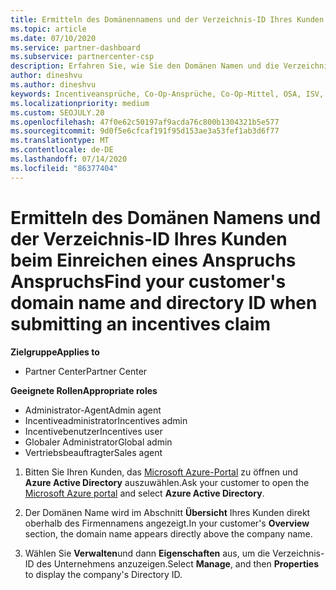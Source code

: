 ```yaml
---
title: Ermitteln des Domänennamens und der Verzeichnis-ID Ihres Kunden
ms.topic: article
ms.date: 07/10/2020
ms.service: partner-dashboard
ms.subservice: partnercenter-csp
description: Erfahren Sie, wie Sie den Domänen Namen und die Verzeichnis-ID Ihres Kunden beim Einreichen eines Anspruchs finden.
author: dineshvu
ms.author: dineshvu
keywords: Incentiveansprüche, Co-Op-Ansprüche, Co-Op-Mittel, OSA, ISV, Umsatzzuordnung, Domänenname, Verzeichnis-ID
ms.localizationpriority: medium
ms.custom: SEOJULY.20
ms.openlocfilehash: 47f0e62c50197af9acda76c800b1304321b5e577
ms.sourcegitcommit: 9d0f5e6cfcaf191f95d153ae3a53fef1ab3d6f77
ms.translationtype: MT
ms.contentlocale: de-DE
ms.lasthandoff: 07/14/2020
ms.locfileid: "86377404"
---
```

# <a name="find-your-customers-domain-name-and-directory-id-when-submitting-an-incentives-claim"></a><span data-ttu-id="d4b7d-104">Ermitteln des Domänen Namens und der Verzeichnis-ID Ihres Kunden beim Einreichen eines Anspruchs Anspruchs</span><span class="sxs-lookup"><span data-stu-id="d4b7d-104">Find your customer's domain name and directory ID when submitting an incentives claim</span></span>

<span data-ttu-id="d4b7d-105">**Zielgruppe**</span><span class="sxs-lookup"><span data-stu-id="d4b7d-105">**Applies to**</span></span>

- <span data-ttu-id="d4b7d-106">Partner Center</span><span class="sxs-lookup"><span data-stu-id="d4b7d-106">Partner Center</span></span>

<span data-ttu-id="d4b7d-107">**Geeignete Rollen**</span><span class="sxs-lookup"><span data-stu-id="d4b7d-107">**Appropriate roles**</span></span>

- <span data-ttu-id="d4b7d-108">Administrator-Agent</span><span class="sxs-lookup"><span data-stu-id="d4b7d-108">Admin agent</span></span>
- <span data-ttu-id="d4b7d-109">Incentiveadministrator</span><span class="sxs-lookup"><span data-stu-id="d4b7d-109">Incentives admin</span></span>
- <span data-ttu-id="d4b7d-110">Incentivebenutzer</span><span class="sxs-lookup"><span data-stu-id="d4b7d-110">Incentives user</span></span>
- <span data-ttu-id="d4b7d-111">Globaler Administrator</span><span class="sxs-lookup"><span data-stu-id="d4b7d-111">Global admin</span></span>
- <span data-ttu-id="d4b7d-112">Vertriebsbeauftragter</span><span class="sxs-lookup"><span data-stu-id="d4b7d-112">Sales agent</span></span>

1. <span data-ttu-id="d4b7d-113">Bitten Sie Ihren Kunden, das [Microsoft Azure-Portal](https://portal.azure.com/#home) zu öffnen und **Azure Active Directory** auszuwählen.</span><span class="sxs-lookup"><span data-stu-id="d4b7d-113">Ask your customer to open the [Microsoft Azure portal](https://portal.azure.com/#home) and select **Azure Active Directory**.</span></span>

2. <span data-ttu-id="d4b7d-114">Der Domänen Name wird im Abschnitt **Übersicht** Ihres Kunden direkt oberhalb des Firmennamens angezeigt.</span><span class="sxs-lookup"><span data-stu-id="d4b7d-114">In your customer's **Overview** section, the domain name appears directly above the company name.</span></span>  

3. <span data-ttu-id="d4b7d-115">Wählen Sie **Verwalten**und dann **Eigenschaften** aus, um die Verzeichnis-ID des Unternehmens anzuzeigen.</span><span class="sxs-lookup"><span data-stu-id="d4b7d-115">Select **Manage**, and then **Properties** to display the company's Directory ID.</span></span>
